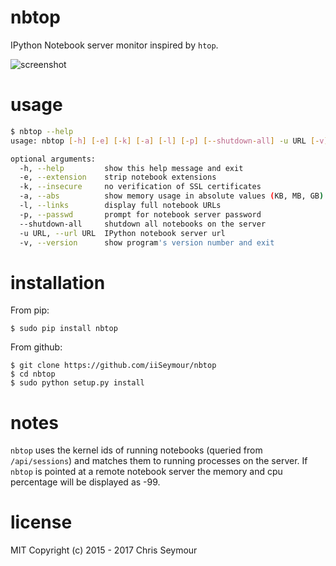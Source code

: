 nbtop
=====

IPython Notebook server monitor inspired by `htop`.

![screenshot](https://raw.githubusercontent.com/iiSeymour/nbtop/master/screenshot.png)

usage
=====

```bash
$ nbtop --help
usage: nbtop [-h] [-e] [-k] [-a] [-l] [-p] [--shutdown-all] -u URL [-v]

optional arguments:
  -h, --help         show this help message and exit
  -e, --extension    strip notebook extensions
  -k, --insecure     no verification of SSL certificates
  -a, --abs          show memory usage in absolute values (KB, MB, GB)
  -l, --links        display full notebook URLs
  -p, --passwd       prompt for notebook server password
  --shutdown-all     shutdown all notebooks on the server
  -u URL, --url URL  IPython notebook server url
  -v, --version      show program's version number and exit
```

installation
============

From pip:

    $ sudo pip install nbtop

From github:

    $ git clone https://github.com/iiSeymour/nbtop
    $ cd nbtop
    $ sudo python setup.py install

notes
=====

`nbtop` uses the kernel ids of running notebooks (queried from `/api/sessions`)
and matches them to running processes on the server. If `nbtop` is pointed at a
remote notebook server the memory and cpu percentage will be displayed as -99.

license
=======

MIT Copyright (c) 2015 - 2017 Chris Seymour
